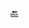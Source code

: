 


[🔙](https://github.com/Fepeder/PhD_Thesis_Data/tree/main/Chapter%202/TACTICAL%20LEVEL/RSM/After%20Fine%20Tuning/)
